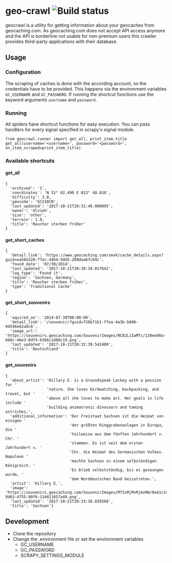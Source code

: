 # geo-crawl ![Build status](https://travis-ci.org/nalch/geo-crawl.svg?branch=master)
geocrawl is a utility for getting information about your geocaches from geocaching.com. As geocaching.com does not accept API access anymore and the API is borderline not usable for non-premium users this crawler provides third-party applications with their database.

## Usage

### Configuration
The scraping of caches is done with the according account, so the credentials have to be provided. This happens via the environment variables `GC_USERNAME` and `GC_PASSWORD`.
If running the shortcut functions use the keyword arguments `username` and `password`.

### Running
All spiders have shortcut functions for easy execution. You can pass handlers for every signal specified in scrapy's signal module.
```
from geocrawl.runner import get_all, print_item_title
get_all(username='<username>', password='<password>', on_item_scraped=print_item_title)
```

### Available shortcuts

#### get_all
```
{ 
  'archived': '1',
  'coordinates': 'N 51° 02.490 E 013° 48.018',
  'difficulty': 3.0,
  'geocode': 'GC210CN',
  'last_updated': '2017-10-21T20:31:46.000095',
  'owner': 'Ulvieh',
  'size': 'other',
  'terrain': 1.0,
  'title': 'Raucher sterben früher'
}
```
#### get_short_caches
```
{ 
  'detail_link': 'https://www.geocaching.com/seek/cache_details.aspx?guid=ea58e320-77ac-44b4-9dd5-289daa67c64c',
  'found_date': '07/30/2014',
  'last_updated': '2017-10-21T20:30:34.017642',
  'log_type': 'Found it',
  'region': 'Sachsen, Germany',
  'title': 'Raucher sterben früher',
  'type': 'Traditional Cache'
}
```

#### get_short_souvenirs
```
{
  'aquired_on': '2014-07-30T00:00:00',
  'detail_link': '/souvenir/?guid=728b71b1-ffea-4a3b-b606-94596e62a8c6',
  'image_url': 'https://souvenirs.geocaching.com/SouvenirImages/NC82LzIwMTc/130ee86a-bb8c-4be3-8df4-b36bc1d88c19.png',
  'last_updated': '2017-10-21T20:32:39.542409',
  'title': 'Deutschland'
}
```

#### get_souvenirs
```
{
  'about_artist': 'Hillary E. is a Groundspeak Lackey with a passion for '
                  'nature. She loves birdwatching, backpacking, and travel, but '
                  'above all she loves to make art. Her goals in life include '
                  'building animatronic dinosaurs and taming ostriches.',
  'additional_information': 'Der Freistaat Sachsen ist die Heimat von einigen '
                            'der größten Ringgrabenanlagen in Europa, die '
                            'teilweise aus dem fünften Jahrhundert v. Chr. '
                            'stammen. Es ist seit dem ersten Jahrhundert v. '
                            'Chr. die Heimat des Germanischen Volkes. Napoleon '
                            'machte Sachsen zu einem selbständigen Königreich. '
                            'Es blieb selbstständig, bis es gezwungen wurde, '
                            'dem Norddeutschen Bund beizutreten.',
  'artist': 'Hillary E.',
  'image': 'https://souvenirs.geocaching.com/SouvenirImages/MTIvMjMvMjAxMA/0a41c3c6-9d63-4755-90f6-13d411657a49.png',
  'last_updated': '2017-10-21T20:33:36.839568',
  'title': 'Sachsen'}
```

## Development
* Clone the repository
* Change the .environment file or set the environment variables
  * GC_USERNAME
  * GC_PASSWORD
  * SCRAPY_SETTINGS_MODULE